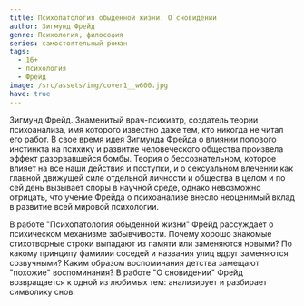 ```yaml
---
title: Психопатология обыденной жизни. О сновидении
author: Зигмунд Фрейд
genre: Психология, философия
series: самостоятельный роман
tags:
  - 16+
  - психология
  - Фрейд
image: /src/assets/img/cover1__w600.jpg
have: true
---
```

Зигмунд Фрейд. Знаменитый врач-психиатр, создатель теории психоанализа, имя которого известно даже тем, кто никогда не читал его работ. В свое время идея Зигмунда Фрейда о влиянии полового инстинкта на психику и развитие человеческого общества произвела эффект разорвавшейся бомбы. Теория о бессознательном, которое влияет на все наши действия и поступки, и о сексуальном влечении как главной движущей силе отдельной личности и общества в целом и по сей день вызывает споры в научной среде, однако невозможно отрицать, что учение Фрейда о психоанализе внесло неоценимый вклад в развитие всей мировой психологии.



В работе "Психопатология обыденной жизни" Фрейд рассуждает о психическом механизме забывчивости. Почему хорошо знакомые стихотворные строки выпадают из памяти или заменяются новыми? По какому принципу фамилии соседей и названия улиц вдруг заменяются созвучными? Каким образом воспоминания детства замещают "похожие" воспоминания? В работе "О сновидении" Фрейд возвращается к одной из любимых тем: анализирует и разбирает символику снов.
